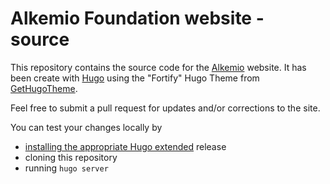 # Alkemio Foundation website - source

This repository contains the source code for the [Alkemio](https://alkemio.org) website.
It has been create with [Hugo](https://gohugo.io) using the "Fortify" Hugo Theme from [GetHugoTheme](https://gethugothemes.com/).

Feel free to submit a pull request for updates and/or corrections to the site.

You can test your changes locally by 
* [installing the appropriate Hugo extended](https://gohugo.io/getting-started/installing/) release
* cloning this repository
*  running `hugo server`

